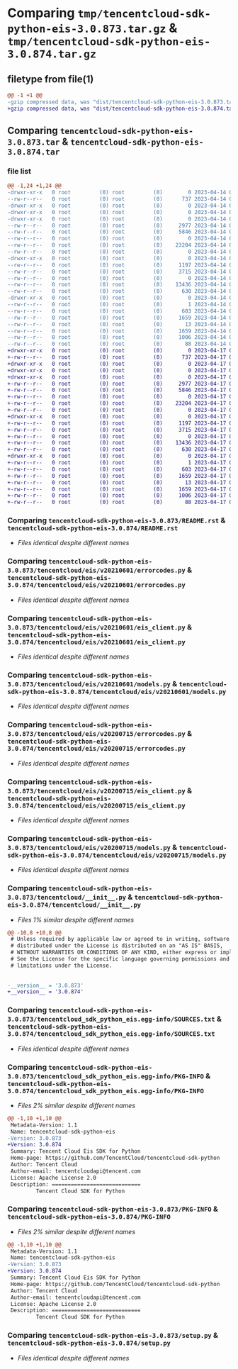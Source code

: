# Comparing `tmp/tencentcloud-sdk-python-eis-3.0.873.tar.gz` & `tmp/tencentcloud-sdk-python-eis-3.0.874.tar.gz`

## filetype from file(1)

```diff
@@ -1 +1 @@
-gzip compressed data, was "dist/tencentcloud-sdk-python-eis-3.0.873.tar", last modified: Fri Apr 14 00:36:48 2023, max compression
+gzip compressed data, was "dist/tencentcloud-sdk-python-eis-3.0.874.tar", last modified: Mon Apr 17 00:29:26 2023, max compression
```

## Comparing `tencentcloud-sdk-python-eis-3.0.873.tar` & `tencentcloud-sdk-python-eis-3.0.874.tar`

### file list

```diff
@@ -1,24 +1,24 @@
-drwxr-xr-x   0 root         (0) root         (0)        0 2023-04-14 00:36:48.000000 tencentcloud-sdk-python-eis-3.0.873/
--rw-r--r--   0 root         (0) root         (0)      737 2023-04-14 00:36:48.000000 tencentcloud-sdk-python-eis-3.0.873/README.rst
-drwxr-xr-x   0 root         (0) root         (0)        0 2023-04-14 00:36:48.000000 tencentcloud-sdk-python-eis-3.0.873/tencentcloud/
-drwxr-xr-x   0 root         (0) root         (0)        0 2023-04-14 00:36:48.000000 tencentcloud-sdk-python-eis-3.0.873/tencentcloud/eis/
-drwxr-xr-x   0 root         (0) root         (0)        0 2023-04-14 00:36:48.000000 tencentcloud-sdk-python-eis-3.0.873/tencentcloud/eis/v20210601/
--rw-r--r--   0 root         (0) root         (0)     2977 2023-04-14 00:36:48.000000 tencentcloud-sdk-python-eis-3.0.873/tencentcloud/eis/v20210601/errorcodes.py
--rw-r--r--   0 root         (0) root         (0)     5846 2023-04-14 00:36:48.000000 tencentcloud-sdk-python-eis-3.0.873/tencentcloud/eis/v20210601/eis_client.py
--rw-r--r--   0 root         (0) root         (0)        0 2023-04-14 00:36:48.000000 tencentcloud-sdk-python-eis-3.0.873/tencentcloud/eis/v20210601/__init__.py
--rw-r--r--   0 root         (0) root         (0)    23204 2023-04-14 00:36:48.000000 tencentcloud-sdk-python-eis-3.0.873/tencentcloud/eis/v20210601/models.py
--rw-r--r--   0 root         (0) root         (0)        0 2023-04-14 00:36:48.000000 tencentcloud-sdk-python-eis-3.0.873/tencentcloud/eis/__init__.py
-drwxr-xr-x   0 root         (0) root         (0)        0 2023-04-14 00:36:48.000000 tencentcloud-sdk-python-eis-3.0.873/tencentcloud/eis/v20200715/
--rw-r--r--   0 root         (0) root         (0)     1197 2023-04-14 00:36:48.000000 tencentcloud-sdk-python-eis-3.0.873/tencentcloud/eis/v20200715/errorcodes.py
--rw-r--r--   0 root         (0) root         (0)     3715 2023-04-14 00:36:48.000000 tencentcloud-sdk-python-eis-3.0.873/tencentcloud/eis/v20200715/eis_client.py
--rw-r--r--   0 root         (0) root         (0)        0 2023-04-14 00:36:48.000000 tencentcloud-sdk-python-eis-3.0.873/tencentcloud/eis/v20200715/__init__.py
--rw-r--r--   0 root         (0) root         (0)    13436 2023-04-14 00:36:48.000000 tencentcloud-sdk-python-eis-3.0.873/tencentcloud/eis/v20200715/models.py
--rw-r--r--   0 root         (0) root         (0)      630 2023-04-14 00:36:48.000000 tencentcloud-sdk-python-eis-3.0.873/tencentcloud/__init__.py
-drwxr-xr-x   0 root         (0) root         (0)        0 2023-04-14 00:36:48.000000 tencentcloud-sdk-python-eis-3.0.873/tencentcloud_sdk_python_eis.egg-info/
--rw-r--r--   0 root         (0) root         (0)        1 2023-04-14 00:36:48.000000 tencentcloud-sdk-python-eis-3.0.873/tencentcloud_sdk_python_eis.egg-info/dependency_links.txt
--rw-r--r--   0 root         (0) root         (0)      603 2023-04-14 00:36:48.000000 tencentcloud-sdk-python-eis-3.0.873/tencentcloud_sdk_python_eis.egg-info/SOURCES.txt
--rw-r--r--   0 root         (0) root         (0)     1659 2023-04-14 00:36:48.000000 tencentcloud-sdk-python-eis-3.0.873/tencentcloud_sdk_python_eis.egg-info/PKG-INFO
--rw-r--r--   0 root         (0) root         (0)       13 2023-04-14 00:36:48.000000 tencentcloud-sdk-python-eis-3.0.873/tencentcloud_sdk_python_eis.egg-info/top_level.txt
--rw-r--r--   0 root         (0) root         (0)     1659 2023-04-14 00:36:48.000000 tencentcloud-sdk-python-eis-3.0.873/PKG-INFO
--rw-r--r--   0 root         (0) root         (0)     1006 2023-04-14 00:36:48.000000 tencentcloud-sdk-python-eis-3.0.873/setup.py
--rw-r--r--   0 root         (0) root         (0)       88 2023-04-14 00:36:48.000000 tencentcloud-sdk-python-eis-3.0.873/setup.cfg
+drwxr-xr-x   0 root         (0) root         (0)        0 2023-04-17 00:29:26.000000 tencentcloud-sdk-python-eis-3.0.874/
+-rw-r--r--   0 root         (0) root         (0)      737 2023-04-17 00:29:26.000000 tencentcloud-sdk-python-eis-3.0.874/README.rst
+drwxr-xr-x   0 root         (0) root         (0)        0 2023-04-17 00:29:26.000000 tencentcloud-sdk-python-eis-3.0.874/tencentcloud/
+drwxr-xr-x   0 root         (0) root         (0)        0 2023-04-17 00:29:26.000000 tencentcloud-sdk-python-eis-3.0.874/tencentcloud/eis/
+drwxr-xr-x   0 root         (0) root         (0)        0 2023-04-17 00:29:26.000000 tencentcloud-sdk-python-eis-3.0.874/tencentcloud/eis/v20210601/
+-rw-r--r--   0 root         (0) root         (0)     2977 2023-04-17 00:29:26.000000 tencentcloud-sdk-python-eis-3.0.874/tencentcloud/eis/v20210601/errorcodes.py
+-rw-r--r--   0 root         (0) root         (0)     5846 2023-04-17 00:29:26.000000 tencentcloud-sdk-python-eis-3.0.874/tencentcloud/eis/v20210601/eis_client.py
+-rw-r--r--   0 root         (0) root         (0)        0 2023-04-17 00:29:26.000000 tencentcloud-sdk-python-eis-3.0.874/tencentcloud/eis/v20210601/__init__.py
+-rw-r--r--   0 root         (0) root         (0)    23204 2023-04-17 00:29:26.000000 tencentcloud-sdk-python-eis-3.0.874/tencentcloud/eis/v20210601/models.py
+-rw-r--r--   0 root         (0) root         (0)        0 2023-04-17 00:29:26.000000 tencentcloud-sdk-python-eis-3.0.874/tencentcloud/eis/__init__.py
+drwxr-xr-x   0 root         (0) root         (0)        0 2023-04-17 00:29:26.000000 tencentcloud-sdk-python-eis-3.0.874/tencentcloud/eis/v20200715/
+-rw-r--r--   0 root         (0) root         (0)     1197 2023-04-17 00:29:26.000000 tencentcloud-sdk-python-eis-3.0.874/tencentcloud/eis/v20200715/errorcodes.py
+-rw-r--r--   0 root         (0) root         (0)     3715 2023-04-17 00:29:26.000000 tencentcloud-sdk-python-eis-3.0.874/tencentcloud/eis/v20200715/eis_client.py
+-rw-r--r--   0 root         (0) root         (0)        0 2023-04-17 00:29:26.000000 tencentcloud-sdk-python-eis-3.0.874/tencentcloud/eis/v20200715/__init__.py
+-rw-r--r--   0 root         (0) root         (0)    13436 2023-04-17 00:29:26.000000 tencentcloud-sdk-python-eis-3.0.874/tencentcloud/eis/v20200715/models.py
+-rw-r--r--   0 root         (0) root         (0)      630 2023-04-17 00:29:26.000000 tencentcloud-sdk-python-eis-3.0.874/tencentcloud/__init__.py
+drwxr-xr-x   0 root         (0) root         (0)        0 2023-04-17 00:29:26.000000 tencentcloud-sdk-python-eis-3.0.874/tencentcloud_sdk_python_eis.egg-info/
+-rw-r--r--   0 root         (0) root         (0)        1 2023-04-17 00:29:26.000000 tencentcloud-sdk-python-eis-3.0.874/tencentcloud_sdk_python_eis.egg-info/dependency_links.txt
+-rw-r--r--   0 root         (0) root         (0)      603 2023-04-17 00:29:26.000000 tencentcloud-sdk-python-eis-3.0.874/tencentcloud_sdk_python_eis.egg-info/SOURCES.txt
+-rw-r--r--   0 root         (0) root         (0)     1659 2023-04-17 00:29:26.000000 tencentcloud-sdk-python-eis-3.0.874/tencentcloud_sdk_python_eis.egg-info/PKG-INFO
+-rw-r--r--   0 root         (0) root         (0)       13 2023-04-17 00:29:26.000000 tencentcloud-sdk-python-eis-3.0.874/tencentcloud_sdk_python_eis.egg-info/top_level.txt
+-rw-r--r--   0 root         (0) root         (0)     1659 2023-04-17 00:29:26.000000 tencentcloud-sdk-python-eis-3.0.874/PKG-INFO
+-rw-r--r--   0 root         (0) root         (0)     1006 2023-04-17 00:29:26.000000 tencentcloud-sdk-python-eis-3.0.874/setup.py
+-rw-r--r--   0 root         (0) root         (0)       88 2023-04-17 00:29:26.000000 tencentcloud-sdk-python-eis-3.0.874/setup.cfg
```

### Comparing `tencentcloud-sdk-python-eis-3.0.873/README.rst` & `tencentcloud-sdk-python-eis-3.0.874/README.rst`

 * *Files identical despite different names*

### Comparing `tencentcloud-sdk-python-eis-3.0.873/tencentcloud/eis/v20210601/errorcodes.py` & `tencentcloud-sdk-python-eis-3.0.874/tencentcloud/eis/v20210601/errorcodes.py`

 * *Files identical despite different names*

### Comparing `tencentcloud-sdk-python-eis-3.0.873/tencentcloud/eis/v20210601/eis_client.py` & `tencentcloud-sdk-python-eis-3.0.874/tencentcloud/eis/v20210601/eis_client.py`

 * *Files identical despite different names*

### Comparing `tencentcloud-sdk-python-eis-3.0.873/tencentcloud/eis/v20210601/models.py` & `tencentcloud-sdk-python-eis-3.0.874/tencentcloud/eis/v20210601/models.py`

 * *Files identical despite different names*

### Comparing `tencentcloud-sdk-python-eis-3.0.873/tencentcloud/eis/v20200715/errorcodes.py` & `tencentcloud-sdk-python-eis-3.0.874/tencentcloud/eis/v20200715/errorcodes.py`

 * *Files identical despite different names*

### Comparing `tencentcloud-sdk-python-eis-3.0.873/tencentcloud/eis/v20200715/eis_client.py` & `tencentcloud-sdk-python-eis-3.0.874/tencentcloud/eis/v20200715/eis_client.py`

 * *Files identical despite different names*

### Comparing `tencentcloud-sdk-python-eis-3.0.873/tencentcloud/eis/v20200715/models.py` & `tencentcloud-sdk-python-eis-3.0.874/tencentcloud/eis/v20200715/models.py`

 * *Files identical despite different names*

### Comparing `tencentcloud-sdk-python-eis-3.0.873/tencentcloud/__init__.py` & `tencentcloud-sdk-python-eis-3.0.874/tencentcloud/__init__.py`

 * *Files 1% similar despite different names*

```diff
@@ -10,8 +10,8 @@
 # Unless required by applicable law or agreed to in writing, software
 # distributed under the License is distributed on an "AS IS" BASIS,
 # WITHOUT WARRANTIES OR CONDITIONS OF ANY KIND, either express or implied.
 # See the License for the specific language governing permissions and
 # limitations under the License.
 
 
-__version__ = '3.0.873'
+__version__ = '3.0.874'
```

### Comparing `tencentcloud-sdk-python-eis-3.0.873/tencentcloud_sdk_python_eis.egg-info/SOURCES.txt` & `tencentcloud-sdk-python-eis-3.0.874/tencentcloud_sdk_python_eis.egg-info/SOURCES.txt`

 * *Files identical despite different names*

### Comparing `tencentcloud-sdk-python-eis-3.0.873/tencentcloud_sdk_python_eis.egg-info/PKG-INFO` & `tencentcloud-sdk-python-eis-3.0.874/tencentcloud_sdk_python_eis.egg-info/PKG-INFO`

 * *Files 2% similar despite different names*

```diff
@@ -1,10 +1,10 @@
 Metadata-Version: 1.1
 Name: tencentcloud-sdk-python-eis
-Version: 3.0.873
+Version: 3.0.874
 Summary: Tencent Cloud Eis SDK for Python
 Home-page: https://github.com/TencentCloud/tencentcloud-sdk-python
 Author: Tencent Cloud
 Author-email: tencentcloudapi@tencent.com
 License: Apache License 2.0
 Description: ============================
         Tencent Cloud SDK for Python
```

### Comparing `tencentcloud-sdk-python-eis-3.0.873/PKG-INFO` & `tencentcloud-sdk-python-eis-3.0.874/PKG-INFO`

 * *Files 2% similar despite different names*

```diff
@@ -1,10 +1,10 @@
 Metadata-Version: 1.1
 Name: tencentcloud-sdk-python-eis
-Version: 3.0.873
+Version: 3.0.874
 Summary: Tencent Cloud Eis SDK for Python
 Home-page: https://github.com/TencentCloud/tencentcloud-sdk-python
 Author: Tencent Cloud
 Author-email: tencentcloudapi@tencent.com
 License: Apache License 2.0
 Description: ============================
         Tencent Cloud SDK for Python
```

### Comparing `tencentcloud-sdk-python-eis-3.0.873/setup.py` & `tencentcloud-sdk-python-eis-3.0.874/setup.py`

 * *Files identical despite different names*

